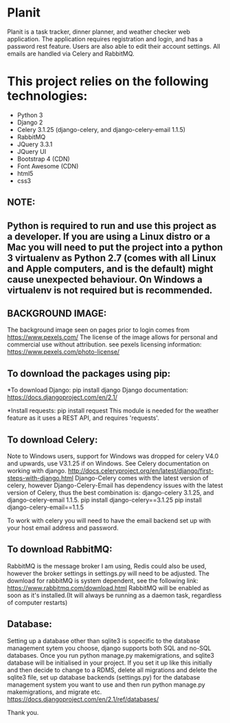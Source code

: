 Planit
=================================================
Planit is a task tracker, dinner planner, and weather checker web application.
The application requires registration and login, and has a password rest feature.
Users are also able to edit their account settings.
All emails are handled via Celery and RabbitMQ.

This project relies on the following technologies:
==================================================
* Python 3
* Django 2
* Celery 3.1.25 (django-celery, and django-celery-email 1.1.5)
* RabbitMQ
* JQuery 3.3.1
* JQuery UI
* Bootstrap 4 (CDN)
* Font Awesome (CDN)
* html5
* css3

NOTE:
---------------------------------------------------------------------------------------------------------------------
Python is required to run and use this project as a developer.
If you are using a Linux distro or a Mac you will need to put the project into a python 3 virtualenv as Python 2.7 (comes with all Linux and Apple computers, and is the default) might cause unexpected behaviour.
On Windows a virtualenv is not required but is recommended.
---------------------------------------------------------------------------------------------------------------------
BACKGROUND IMAGE:
------------------
The background image seen on pages prior to login comes from https://www.pexels.com/
The license of the image allows for personal and commercial use without attribution.
see pexels licensing information: https://www.pexels.com/photo-license/

To download the packages using pip:
-----------------------------------
*To download Django:
pip install django
Django documentation: https://docs.djangoproject.com/en/2.1/

*Install requests:
pip install request
This module is needed for the weather feature as it uses a REST API, and requires 'requests'.

To download Celery:
--------------------
Note to Windows users, support for Windows was dropped for celery V4.0 and upwards, use V3.1.25 if on Windows.
See Celery documentation on working with django. http://docs.celeryproject.org/en/latest/django/first-steps-with-django.html
Django-Celery comes with the latest version of celery, however Django-Celery-Email has dependency issues with the latest version of Celery, thus the best combination is: django-celery 3.1.25, and django-celery-email 1.1.5.
pip install django-celery==3.1.25
pip install django-celery-email==1.1.5

To work with celery you will need to have the email backend set up with your host email address and password.

To download RabbitMQ:
---------------------
RabbitMQ is the message broker I am using, Redis could also be used, however the broker settings in settings.py will need to be adjusted.
The download for rabbitMQ is system dependent, see the following link: https://www.rabbitmq.com/download.html
RabbitMQ will be enabled as soon as it's installed.(It will always be running as a daemon task, regardless of computer restarts)

Database:
---------
Setting up a database other than sqlite3 is sopecific to the database management sytem you choose, 
django supports both SQL and no-SQL databases.
Once you run python manage.py makemigrations, and sqlite3 database will be initialised in your project.
If you set it up like this initially and then decide to change to a RDMS, delete all migrations and delete the sqlite3 file, set up database backends (settings.py) for the database management system you want to use and then run python manage.py makemigrations, and migrate etc.
https://docs.djangoproject.com/en/2.1/ref/databases/

Thank you.
